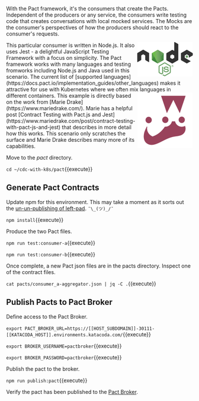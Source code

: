 With the Pact framework, it's the consumers that create the Pacts. Independent of the producers or any service, the consumers write testing code that creates conversations with local mocked services. The Mocks are the consumer's perspectives of how the producers should react to the consumer's requests.

<img align="right" src="./assets/nodejs.png" width="150">
This particular consumer is written in Node.js. It also uses Jest - a delightful JavaScript Testing Framework with a focus on simplicity. The Pact framework works with many languages and testing fromworks including Node.js and Java used in this scenario. The current list of [supported languages](https://docs.pact.io/implementation_guides/other_languages) makes it attractive for use with Kubernetes where we often mix languages in different containers.

<img align="right" src="./assets/jest.png" width="150">
This example is directly based on the work from [Marie Drake](https://www.mariedrake.com/). Marie has a helpful post [Contract Testing with Pact.js and Jest](https://www.mariedrake.com/post/contract-testing-with-pact-js-and-jest) that describes in more detail how this works. This scenario only scratches the surface and Marie Drake describes many more of its capabilities.

Move to the _pact_ directory.

`cd ~/cdc-with-k8s/pact`{{execute}}

## Generate Pact Contracts

Update npm for this environment. This may take a moment as it sorts out the [un-un-publishing of left-pad](https://www.theregister.com/2016/03/23/npm_left_pad_chaos/). `¯\_(ツ)_/¯`

`npm install`{{execute}}

Produce the two Pact files.

`npm run test:consumer-a`{{execute}}

`npm run test:consumer-b`{{execute}}

Once complete, a new Pact json files are in the pacts directory. Inspect one of the contract files.

`cat pacts/consumer_a-aggregator.json | jq -C .`{{execute}}

## Publish Pacts to Pact Broker

Define access to the Pact Broker.

`export PACT_BROKER_URL=https://[[HOST_SUBDOMAIN]]-30111-[[KATACODA_HOST]].environments.katacoda.com/`{{execute}}

`export BROKER_USERNAME=pactbroker`{{execute}}

`export BROKER_PASSWORD=pactbroker`{{execute}}

Publish the pact to the broker.

`npm run publish:pact`{{execute}}

Verify the pact has been published to the [Pact Broker](https://[[HOST_SUBDOMAIN]]-30111-[[KATACODA_HOST]].environments.katacoda.com/).
